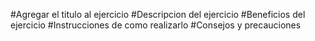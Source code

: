 #Agregar el titulo al ejercicio
#Descripcion del ejercicio
#Beneficios del ejercicio
#Instrucciones de como realizarlo
#Consejos y precauciones
